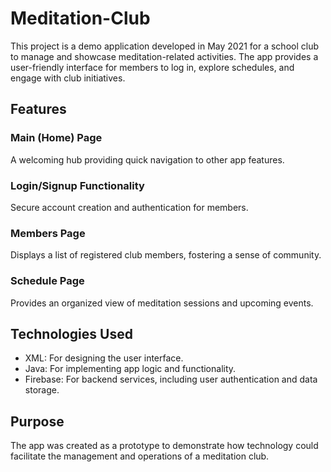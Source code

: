# Meditation-Club
This project is a demo application developed in May 2021 for a school club to manage and showcase meditation-related activities. The app provides a user-friendly interface for members to log in, explore schedules, and engage with club initiatives.

## Features

### Main (Home) Page
A welcoming hub providing quick navigation to other app features.

### Login/Signup Functionality 
Secure account creation and authentication for members.

### Members Page
Displays a list of registered club members, fostering a sense of community.

### Schedule Page
Provides an organized view of meditation sessions and upcoming events.

## Technologies Used

- XML: For designing the user interface.
- Java: For implementing app logic and functionality.
- Firebase: For backend services, including user authentication and data storage.

## Purpose
The app was created as a prototype to demonstrate how technology could facilitate the management and operations of a meditation club.
